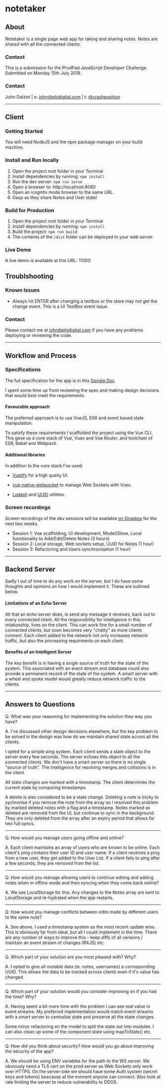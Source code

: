 # notetaker

## About

Notetaker is a single page web app for taking and sharing notes. Notes are shared with all the connected clients.

### Context

This is a submission for the ProdPad JavaScript Developer Challenge. Submitted on Monday 15th July 2019.

### Contact 

John Dalziel | e: [john@phidigital.com](john@phidigital.com)
| t: [@crashposition](https://twitter.com/crashposition)

---

## Client

### Getting Started

You will need NodeJS and the npm package manager on your build machine.

### Install and Run locally

1. Open the project root folder in your Terminal
2. Install dependencies by running: ```npm install```
3. Run the dev server: ```npm run serve```
4. Open a browser to: http://localhost:8080
5. Open an icognito mode browser to the same URL.
6. Gasp as they share Notes and User state!

### Build for Production

1. Open the project root folder in your Terminal
2. Install dependencies by running: ```npm install```
3. Build the project: ```npm run build```
4. The contents of the ```/dist``` folder can be deployed to your web server.

### Live Demo

A live demo is available at this URL: TODO

## Troublshooting

### Known Issues

- Always hit ENTER after changing a textbox or the store may not get the change event. This is a UI TextBox event issue. 

### Contact

Please contact me at john@phidigital.com if you have any problems deploying or reviewing the code.

---

## Workflow and Process

### Specifications

The full specification for the app is in this [Google Doc](https://docs.google.com/document/d/1etwGDBaJkJO6Y-TrPDayVCD7MNnYShjYb5v12_L0gJ4/edit).

I spent some time up front reviewing the spec and making design decisions that would best meet the requirements. 

#### Favourable approach

The preferred approach is to use VueJS, ES6 and event based state manipulation. 

To satisfy these requirements I scaffolded the project using the Vue CLI. This gave us a core stack of Vue, Vuex and Vue Router, and toolchain of ES6, Babel and Webpack.

#### Additional libraries

In addition to the core stack I've used:

- [Vuetify](https://vuetifyjs.com/en/) for a high quaity UI.

- [vue-native-websocket](https://github.com/nathantsoi/vue-native-websocket) to manage Web Sockets with Vuex.

- [Lodash](https://lodash.com/) and [UUID](https://github.com/kelektiv/node-uuid) utilities.

### Screen recordings

Screen recordings of the dev sessions will be available [on Dropbox](https://www.dropbox.com/sh/8vaysuqh7x6tf6a/AADE7J1kf32iCDWdxJqsTRWIa?dl=0) for the next two weeks.

- Session 1: Vue scaffolding, UI development, Model/Store, Local functionality to Add/Edit/Delete Notes (2 hours)
- Session 2: Local storage, Web sockets setup, UUID for Notes (1 hour)
- Session 3: Refactoring and Users synchronisation (1 hour)

---

## Backend Server

Sadly I out of time to do any work on the server, but I do have some thoughts and opinions on how I would implement it. These are outlined below.

#### Limitations of an Echo Server

All that an echo server does, is send any message it receives, back out to every connected client. All the responsibility for intelligence in this relationship, lives on the client. This can work fine for a small number of connected clients, but soon becomes very "chatty" as more clients connect. Each client added to the network not only increases network traffic, but also the processing requirments on each client.

#### Benefits of an Intelligent Server

The key benefit is in having a single source of truth for the state of the system. This associated with an event stream and database could also provide a permanent record of the state of the system. A smart server with a wheel and spoke model would greatly reduce network traffic to the clients.

---

## Answers to Questions

Q. What was your reasoning for implementing the solution they way you have?

A. I've discussed other design decisions elsewhere, but the key problem to be solved in the design was how do we maintain shared state across all the clients. 

I opted for a simple ping system. Each client sends a state object to the server every few seconds. The server echoes this object to all the connected clients. We don't have a smart server so there is no single "source of truth". The intelligence for resolving merges and collisions is in the client. 

All state changes are marked with a timestamp. The client determines the current state by comparing timestamps. 

A delete is also considered to be a state change. Deleting a note is tricky to sychronise if you remove the note from the array so I resolved this problem by marked deleted notes with a flag and a timestamp. Notes marked as deleted are removed from the UI, but continue to sync in the background. They are only deleted from the array after an expiry period that allows for two full syncs.

---


Q. How would you manage users going offline and online?

A. Each client maintains an array of users who are known to be online. Each client's ping contains their user ID and user name. If a client receives a ping from a new user, they get added to the User List. If a client fails to ping after a few seconds, they are removed from the list.

---

Q. How would you manage allowing users to continue editing and adding notes when in offline mode and then syncing when they come back online?

A. We use LocalStorage for this. Any changes to the Notes array are sent to LocalStorage and re-hydrated when the app restarts. 

---

Q. How would you manage conflicts between edits made by different users to the same note?

A. See above. I used a timestamp system so the most recent update wins. This is obviously far from ideal, but all I could implement in the time. There are any number of ways to improve this - keep diffs of all versions / maintain an event stream of changes (RXJS) etc.

---

Q. Which part of your solution are you most pleased with? Why?

A. I opted to give all mutable data (ie. notes, usernames) a corrosponding UUID. This allows the data to be tracked across clients even if it's value has changed.

---

Q. Which part of your solution would you consider improving on if you had the time? Why?

A. Having spent a bit more time with the problem I can see real value in event streams. My preferred implementation would match event streams with a smart server to centralise state and preserve all the state changes.

Some minor refactoring on the model to split the state out into modules. I can also clean up some of the component state using mapToState() etc.

---

Q. How did you think about security? How would you go about improving the security of the app?

A. We should be using ENV variables for the path to the WS server. We obviously need a TLS cert on the prod server as Web Sockets only work over HTTPS. On the server side we should have some Auth system (secret keys and tokens) beacause at the moment anyone can connect. Also look at rate limiting the server to reduce vulnerability to DDOS.
